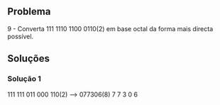 ## Problema

9 - Converta 111 1110 1100 0110(2) em base octal da forma mais directa possível.

## Soluções

### Solução 1

111 111 011 000 110(2) --> 077306(8)
 7   7   3   0   6
